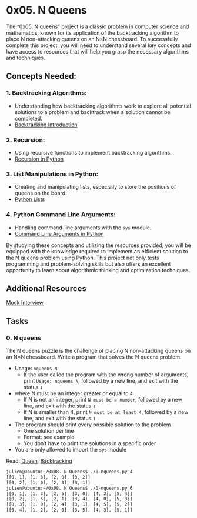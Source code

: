 # 0x05. N Queens
The “0x05. N queens” project is a classic problem in computer science and mathematics, known for its application of the backtracking algorithm to place N non-attacking queens on an N×N chessboard. To successfully complete this project, you will need to understand several key concepts and have access to resources that will help you grasp the necessary algorithms and techniques.

## Concepts Needed:
### 1. Backtracking Algorithms:
- Understanding how backtracking algorithms work to explore all potential solutions to a problem and backtrack when a solution cannot be completed.
- [Backtracking Introduction](https://www.geeksforgeeks.org/introduction-to-backtracking-2/)
### 2. Recursion:
- Using recursive functions to implement backtracking algorithms.
- [Recursion in Python](https://realpython.com/python-thinking-recursively/)
### 3. List Manipulations in Python:
- Creating and manipulating lists, especially to store the positions of queens on the board.
- [Python Lists](https://docs.python.org/3/tutorial/datastructures.html)
### 4. Python Command Line Arguments:
- Handling command-line arguments with the ``sys`` module.
- [Command Line Arguments in Python](https://docs.python.org/3.3/library/sys.html#sys.argv)

By studying these concepts and utilizing the resources provided, you will be equipped with the knowledge required to implement an efficient solution to the N queens problem using Python. This project not only tests programming and problem-solving skills but also offers an excellent opportunity to learn about algorithmic thinking and optimization techniques.

## Additional Resources
[Mock Interview](https://www.youtube.com/watch?feature=shared&v=GneS80iYa7I)

## Tasks
### 0. N queens
The N queens puzzle is the challenge of placing N non-attacking queens on an N×N chessboard. Write a program that solves the N queens problem.

- Usage: ``nqueens N``
    + If the user called the program with the wrong number of arguments, print ``Usage: nqueens N``, followed by a new line, and exit with the status ``1``
- where N must be an integer greater or equal to ``4``
    + If N is not an integer, print ``N must be a number``, followed by a new line, and exit with the status ``1``
    + If N is smaller than 4, print ``N must be at least 4``, followed by a new line, and exit with the status ``1``
- The program should print every possible solution to the problem
    + One solution per line
    + Format: see example
    + You don’t have to print the solutions in a specific order
- You are only allowed to import the ``sys`` module

Read: [Queen](https://en.wikipedia.org/wiki/Queen_%28chess%29), [Backtracking](https://en.wikipedia.org/wiki/Backtracking)
```bash
julien@ubuntu:~/0x08. N Queens$ ./0-nqueens.py 4
[[0, 1], [1, 3], [2, 0], [3, 2]]
[[0, 2], [1, 0], [2, 3], [3, 1]]
julien@ubuntu:~/0x08. N Queens$ ./0-nqueens.py 6
[[0, 1], [1, 3], [2, 5], [3, 0], [4, 2], [5, 4]]
[[0, 2], [1, 5], [2, 1], [3, 4], [4, 0], [5, 3]]
[[0, 3], [1, 0], [2, 4], [3, 1], [4, 5], [5, 2]]
[[0, 4], [1, 2], [2, 0], [3, 5], [4, 3], [5, 1]]
```